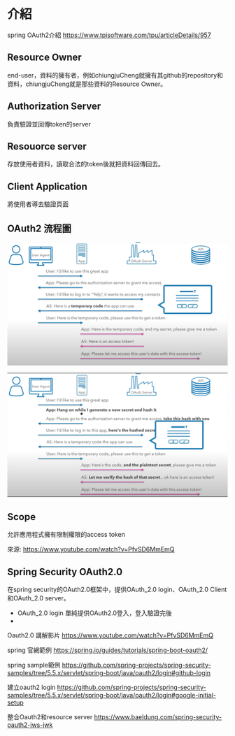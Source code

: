 # 介紹
spring OAuth2介紹
https://www.tpisoftware.com/tpu/articleDetails/957

## Resource Owner
end-user，資料的擁有者，例如chiungjuCheng就擁有其github的repository和資料，chiungjuCheng就是那些資料的Resource Owner。

## Authorization Server
負責驗證並回傳token的server

## Resouorce server
存放使用者資料，讀取合法的token後就把資料回傳回去。

## Client Application
將使用者導去驗證頁面

## OAuth2 流程圖
![OAuth2.0process](./picture/16_OAuth2.0_process.png)

![OAuth2.0process2](./picture/17_OAuth2.0_pocess2.png)

## Scope
允許應用程式擁有限制權限的access token

來源:
https://www.youtube.com/watch?v=PfvSD6MmEmQ

## Spring Security OAuth2.0
在spring security的OAuth2.0框架中，提供OAuth_2.0 login、OAuth_2.0 Client和OAuth_2.0 server。

* OAuth_2.0 login 單純提供OAuth2.0登入，登入驗證完後
* 

Oauth2.0 講解影片
https://www.youtube.com/watch?v=PfvSD6MmEmQ


spring 官網範例
https://spring.io/guides/tutorials/spring-boot-oauth2/

spring sample範例
https://github.com/spring-projects/spring-security-samples/tree/5.5.x/servlet/spring-boot/java/oauth2/login#github-login

建立oauth2 login
https://github.com/spring-projects/spring-security-samples/tree/5.5.x/servlet/spring-boot/java/oauth2/login#google-initial-setup

整合Oauth2和resource server
https://www.baeldung.com/spring-security-oauth2-jws-jwk